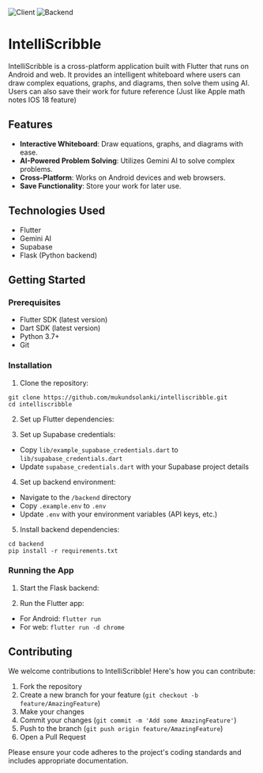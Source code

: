 ![Client](https://deploy-badge.vercel.app/vercel/intelliscribble?style=for-the-badge) ![Backend](https://deploy-badge.vercel.app/?url=https%3A%2F%2Fintelliscribble.vercel.app%2F&style=for-the-badge&logo=render&name=Render)

# IntelliScribble

IntelliScribble is a cross-platform application built with Flutter that runs on Android and web. It provides an intelligent whiteboard where users can draw complex equations, graphs, and diagrams, then solve them using AI. Users can also save their work for future reference (Just like Apple math notes IOS 18 feature)

## Features

- **Interactive Whiteboard**: Draw equations, graphs, and diagrams with ease.
- **AI-Powered Problem Solving**: Utilizes Gemini AI to solve complex problems.
- **Cross-Platform**: Works on Android devices and web browsers.
- **Save Functionality**: Store your work for later use.

## Technologies Used

- Flutter
- Gemini AI
- Supabase
- Flask (Python backend)

## Getting Started

### Prerequisites

- Flutter SDK (latest version)
- Dart SDK (latest version)
- Python 3.7+
- Git

### Installation

1. Clone the repository:

```
git clone https://github.com/mukundsolanki/intelliscribble.git 
cd intelliscribble
```


2. Set up Flutter dependencies:

3. Set up Supabase credentials:
- Copy `lib/example_supabase_credentials.dart` to `lib/supabase_credentials.dart`
- Update `supabase_credentials.dart` with your Supabase project details

4. Set up backend environment:
- Navigate to the `/backend` directory
- Copy `.example.env` to `.env`
- Update `.env` with your environment variables (API keys, etc.)

5. Install backend dependencies:

```
cd backend 
pip install -r requirements.txt
```


### Running the App

1. Start the Flask backend:

2. Run the Flutter app:
- For Android: `flutter run`
- For web: `flutter run -d chrome`

## Contributing

We welcome contributions to IntelliScribble! Here's how you can contribute:

1. Fork the repository
2. Create a new branch for your feature (`git checkout -b feature/AmazingFeature`)
3. Make your changes
4. Commit your changes (`git commit -m 'Add some AmazingFeature'`)
5. Push to the branch (`git push origin feature/AmazingFeature`)
6. Open a Pull Request

Please ensure your code adheres to the project's coding standards and includes appropriate documentation.

